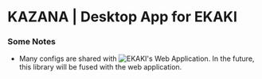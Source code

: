 # KAZANA | Desktop App for EKAKI

### Some Notes
- Many configs are shared with ![EKAKI's Web Application](https://github.com/chief-co-jp/ekaki). In the future, this library will be fused with the web application.
